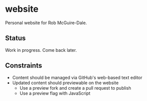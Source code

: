 website
=======

Personal website for Rob McGuire-Dale.


Status
------

Work in progress. Come back later.


Constraints
-----------
- Content should be managed via GitHub's web-based text editor
- Updated content should previewable on the website
    - Use a preview fork and create a pull request to publish
    - Use a preview flag with JavaScript
